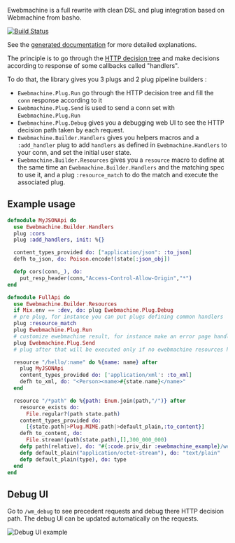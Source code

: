 Ewebmachine is a full rewrite with clean DSL and plug integration
based on Webmachine from basho. 

[![Build Status](https://travis-ci.org/awetzel/ewebmachine.svg?branch=master)](https://travis-ci.org/awetzel/ewebmachine)

See the [generated documentation](http://hexdocs.pm/ewebmachine) for more detailed explanations.

The principle is to go through the [HTTP decision tree](https://raw.githubusercontent.com/awetzel/ewebmachine/master/doc/http_diagram.png)
and make decisions according to response of some callbacks called "handlers".

To do that, the library gives you 3 plugs and 2 plug pipeline builders :

- `Ewebmachine.Plug.Run` go through the HTTP decision tree and fill
  the `conn` response according to it
- `Ewebmachine.Plug.Send` is used to send a conn set with `Ewebmachine.Plug.Run`
- `Ewebmachine.Plug.Debug` gives you a debugging web UI to see the
  HTTP decision path taken by each request.
- `Ewebmachine.Builder.Handlers` gives you helpers macros and a
  `:add_handler` plug to add `handlers` as defined  in
  `Ewebmachine.Handlers` to your conn, and set the initial user state.
- `Ewebmachine.Builder.Resources` gives you a `resource` macro to
  define at the same time an `Ewebmachine.Builder.Handlers` and the
  matching spec to use it, and a plug `:resource_match` to do the
  match and execute the associated plug.

## Example usage

```elixir
defmodule MyJSONApi do 
  use Ewebmachine.Builder.Handlers
  plug :cors
  plug :add_handlers, init: %{}

  content_types_provided do: ["application/json": :to_json]
  defh to_json, do: Poison.encode!(state[:json_obj])

  defp cors(conn,_), do: 
    put_resp_header(conn,"Access-Control-Allow-Origin","*")
end

defmodule FullApi do
  use Ewebmachine.Builder.Resources
  if Mix.env == :dev, do: plug Ewebmachine.Plug.Debug
  # pre plug, for instance you can put plugs defining common handlers
  plug :resource_match
  plug Ewebmachine.Plug.Run
  # customize ewebmachine result, for instance make an error page handler plug
  plug Ewebmachine.Plug.Send
  # plug after that will be executed only if no ewebmachine resources has matched

  resource "/hello/:name" do %{name: name} after 
    plug MyJSONApi
    content_types_provided do: ['application/xml': :to_xml]
    defh to_xml, do: "<Person><name>#{state.name}</name>"
  end

  resource "/*path" do %{path: Enum.join(path,"/")} after
    resource_exists do:
      File.regular?(path state.path)
    content_types_provided do:
      [{state.path|>Plug.MIME.path|>default_plain,:to_content}]
    defh to_content, do:
      File.stream!(path(state.path),[],300_000_000)
    defp path(relative), do: "#{:code.priv_dir :ewebmachine_example}/web/#{relative}"
    defp default_plain("application/octet-stream"), do: "text/plain"
    defp default_plain(type), do: type
  end
end
```

## Debug UI 

Go to `/wm_debug` to see precedent requests and debug there HTTP
decision path. The debug UI can be updated automatically on the
requests.

![Debug UI example](https://raw.githubusercontent.com/awetzel/ewebmachine/master/doc/debug_ui.png)
